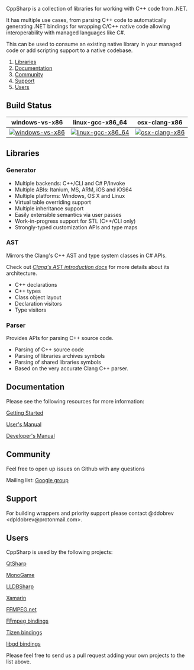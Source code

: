 CppSharp is a collection of libraries for working with C++ code from .NET.

It has multiple use cases, from parsing C++ code to automatically generating
.NET bindings for wrapping C/C++ native code allowing interoperability with
managed languages like C#.

This can be used to consume an existing native library in your managed code
or add scripting support to a native codebase.

1. [Libraries](#libraries)
2. [Documentation](#documentation)
3. [Community](#community)
4. [Support](#support)
5. [Users](#users)

## Build Status

| windows-vs-x86            | linux-gcc-x86_64            | osx-clang-x86               |
|---------------------------|-----------------------------|-----------------------------|
| [![windows-vs-x86][1]][2] | [![linux-gcc-x86_64][3]][4] | [![osx-clang-x86][3]][4]

[1]: https://ci.appveyor.com/api/projects/status/5o9gxjcttuaup671/branch/master?svg=true
[2]: https://ci.appveyor.com/project/tritao/CppSharp/branch/master
[3]: https://travis-ci.org/mono/CppSharp.svg?branch=master
[4]: https://travis-ci.org/mono/CppSharp

## Libraries

### Generator
 
 * Multiple backends: C++/CLI and C# P/Invoke
 * Multiple ABIs: Itanium, MS, ARM, iOS and iOS64
 * Multiple platforms: Windows, OS X and Linux
 * Virtual table overriding support
 * Multiple inheritance support
 * Easily extensible semantics via user passes 
 * Work-in-progress support for STL (C++/CLI only)
 * Strongly-typed customization APIs and type maps

### AST 

Mirrors the Clang's C++ AST and type system classes in C# APIs.

Check out [_Clang's AST introduction docs_](http://clang.llvm.org/docs/IntroductionToTheClangAST.html) for more details about its architecture. 
 
 * C++ declarations
 * C++ types
 * Class object layout
 * Declaration visitors
 * Type visitors

### Parser

Provides APIs for parsing C++ source code.

* Parsing of C++ source code
* Parsing of libraries archives symbols
* Parsing of shared libraries symbols 
* Based on the very accurate Clang C++ parser.
 
## Documentation

Please see the following resources for more information:

[Getting Started](docs/GettingStarted.md)

[User's Manual](docs/UsersManual.md)

[Developer's Manual](docs/DevManual.md)

## Community

Feel free to open up issues on Github with any questions

Mailing list: [Google group](https://groups.google.com/forum/#!forum/cppsharp-list)

## Support

For building wrappers and priority support please contact @ddobrev <&#100;&#112;&#108;&#100;&#111;&#98;&#114;&#101;&#118;&#64;&#112;&#114;&#111;&#116;&#111;&#110;&#109;&#97;&#105;&#108;&#46;&#99;&#111;&#109;>.

## Users

CppSharp is used by the following projects:

[QtSharp](https://gitlab.com/ddobrev/QtSharp)

[MonoGame](https://github.com/mono/MonoGame)

[LLDBSharp](https://github.com/tritao/LLDBSharp)

[Xamarin](http://xamarin.com/)

[FFMPEG.net](https://github.com/crazyender/FFMPEG.net)

[FFmpeg bindings](https://github.com/InitialForce/FFmpeg_bindings)

[Tizen bindings](https://github.com/kitsilanosoftware/CppSharpTizen)

[libgd bindings](https://github.com/imazen/deprecated-gd-bindings-generator-old)

Please feel free to send us a pull request adding your own projects to the list above.

